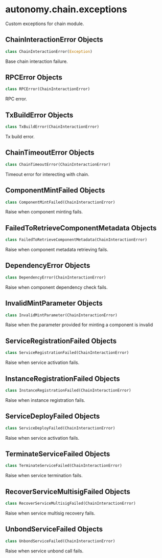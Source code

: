 <a id="autonomy.chain.exceptions"></a>

# autonomy.chain.exceptions

Custom exceptions for chain module.

<a id="autonomy.chain.exceptions.ChainInteractionError"></a>

## ChainInteractionError Objects

```python
class ChainInteractionError(Exception)
```

Base chain interaction failure.

<a id="autonomy.chain.exceptions.RPCError"></a>

## RPCError Objects

```python
class RPCError(ChainInteractionError)
```

RPC error.

<a id="autonomy.chain.exceptions.TxBuildError"></a>

## TxBuildError Objects

```python
class TxBuildError(ChainInteractionError)
```

Tx build error.

<a id="autonomy.chain.exceptions.ChainTimeoutError"></a>

## ChainTimeoutError Objects

```python
class ChainTimeoutError(ChainInteractionError)
```

Timeout error for interecting with chain.

<a id="autonomy.chain.exceptions.ComponentMintFailed"></a>

## ComponentMintFailed Objects

```python
class ComponentMintFailed(ChainInteractionError)
```

Raise when component minting fails.

<a id="autonomy.chain.exceptions.FailedToRetrieveComponentMetadata"></a>

## FailedToRetrieveComponentMetadata Objects

```python
class FailedToRetrieveComponentMetadata(ChainInteractionError)
```

Raise when component metadata retrieving fails.

<a id="autonomy.chain.exceptions.DependencyError"></a>

## DependencyError Objects

```python
class DependencyError(ChainInteractionError)
```

Raise when component dependency check fails.

<a id="autonomy.chain.exceptions.InvalidMintParameter"></a>

## InvalidMintParameter Objects

```python
class InvalidMintParameter(ChainInteractionError)
```

Raise when the parameter provided for minting a component is invalid

<a id="autonomy.chain.exceptions.ServiceRegistrationFailed"></a>

## ServiceRegistrationFailed Objects

```python
class ServiceRegistrationFailed(ChainInteractionError)
```

Raise when service activation fails.

<a id="autonomy.chain.exceptions.InstanceRegistrationFailed"></a>

## InstanceRegistrationFailed Objects

```python
class InstanceRegistrationFailed(ChainInteractionError)
```

Raise when instance registration fails.

<a id="autonomy.chain.exceptions.ServiceDeployFailed"></a>

## ServiceDeployFailed Objects

```python
class ServiceDeployFailed(ChainInteractionError)
```

Raise when service activation fails.

<a id="autonomy.chain.exceptions.TerminateServiceFailed"></a>

## TerminateServiceFailed Objects

```python
class TerminateServiceFailed(ChainInteractionError)
```

Raise when service termination fails.

<a id="autonomy.chain.exceptions.RecoverServiceMultisigFailed"></a>

## RecoverServiceMultisigFailed Objects

```python
class RecoverServiceMultisigFailed(ChainInteractionError)
```

Raise when service multisig recovery fails.

<a id="autonomy.chain.exceptions.UnbondServiceFailed"></a>

## UnbondServiceFailed Objects

```python
class UnbondServiceFailed(ChainInteractionError)
```

Raise when service unbond call fails.


